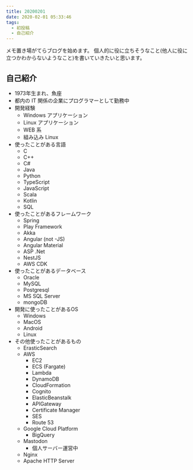 ```yaml
---
title: 20200201
date: 2020-02-01 05:33:46
tags:
  - 初投稿
  - 自己紹介
---
```

メモ置き場がてらブログを始めます。
個人的に役に立ちそうなこと(他人に役に立つかわからないようなこと)を書いていきたいと思います。


## 自己紹介

* 1973年生まれ、魚座
* 都内の IT 関係の企業にプログラマーとして勤務中
* 開発経験
    * Windows アプリケーション
    * Linux アプリケーション
    * WEB 系
    * 組み込み Linux
* 使ったことがある言語
    * C
    * C++
    * C#
    * Java
    * Python
    * TypeScript
    * JavaScript
    * Scala
    * Kotlin
    * SQL
* 使ったことがあるフレームワーク
    * Spring
    * Play Framework
    * Akka
    * Angular (not -JS)
    * Angular Material
    * ASP .Net
    * NestJS
    * AWS CDK
* 使ったことがあるデータベース
    * Oracle
    * MySQL
    * Postgresql
    * MS SQL Server
    * mongoDB
* 開発に使ったことがあるOS
    * Windows
    * MacOS
    * Android
    * Linux
* その他使ったことがあるもの
    * ErasticSearch
    * AWS
        * EC2
        * ECS (Fargate)
        * Lambda
        * DynamoDB
        * CloudFormation
        * Cognito
        * ElasticBeanstalk
        * APIGateway
        * Certificate Manager
        * SES
        * Route 53
    * Google Cloud Platform
        * BigQuery
    * Mastodon
        * 個人サーバー運営中
    * Nginx
    * Apache HTTP Server
